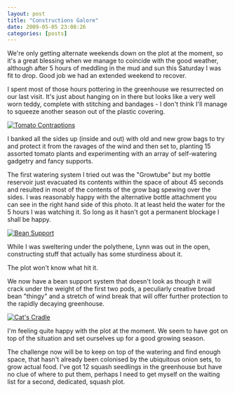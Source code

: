 ```yaml
---
layout: post
title: "Constructions Galore"
date: 2009-05-05 23:08:26
categories: [posts]
---
```


We're only getting alternate weekends down on the plot at the moment, so it's a great blessing when we manage to coincide with the good weather, although after 5 hours of meddling in the mud and sun this Saturday I was fit to drop. Good job we had an extended weekend to recover.

I spent most of those hours pottering in the greenhouse we resurrected on our last visit. It's just about hanging on in there but looks like a very well worn teddy, complete with stitching and bandages - I don't think I'll manage to squeeze another season out of the plastic covering.

[![Tomato Contraptions](https://farm4.static.flickr.com/3355/3494181057_da6c7c7b3b_m.jpg)](https://www.flickr.com/photos/warriorwomen/3494181057/)

I banked all the sides up (inside and out) with old and new grow bags to try and protect it from the ravages of the wind and then set to, planting 15 assorted tomato plants and experimenting with an array of self-watering gadgetry and fancy supports.

The first watering system I tried out was the "Growtube" but my bottle reservoir just evacuated its contents within the space of about 45 seconds and resulted in most of the contents of the grow bag spewing over the sides. I was reasonably happy with the alternative bottle attachment you can see in the right hand side of this photo. It at least held the water for the 5 hours I was watching it. So long as it hasn't got a permanent blockage I shall be happy.

[![Bean Support](https://farm4.static.flickr.com/3577/3494179003_855908bae5_m.jpg)](https://www.flickr.com/photos/warriorwomen/3494179003/)

While I was sweltering under the polythene, Lynn was out in the open, constructing stuff that actually has some sturdiness about it.

The plot won't know what hit it.

We now have a bean support system that doesn't look as though it will crack under the weight of the first two pods, a peculiarly creative broad bean "thingy" and a stretch of wind break that will offer further protection to the rapidly decaying greenhouse.

[![Cat's Cradle](https://farm4.static.flickr.com/3333/3494993934_8a4b719b86_m.jpg)](https://www.flickr.com/photos/warriorwomen/3494993934/ "Cat's Cradle by warriorwomen, on Flickr")

I'm feeling quite happy with the plot at the moment. We seem to have got on top of the situation and set ourselves up for a good growing season.

The challenge now will be to keep on top of the watering and find enough space, that hasn't already been colonised by the ubiquitous onion sets, to grow actual food. I've got 12 squash seedlings in the greenhouse but have no clue of where to put them, perhaps I need to get myself on the waiting list for a second, dedicated, squash plot.
